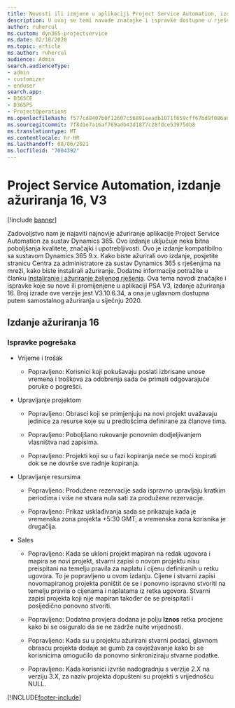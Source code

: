 ```yaml
---
title: Novosti ili izmjene u aplikaciji Project Service Automation, izdanje ažuriranja 16, V3
description: U ovoj se temi navode značajke i ispravke dostupne u rješenju Project Service Automation, izdanje ažuriranja 16, V3.
author: ruhercul
ms.custom: dyn365-projectservice
ms.date: 02/18/2020
ms.topic: article
ms.author: ruhercul
audience: Admin
search.audienceType:
- admin
- customizer
- enduser
search.app:
- D365CE
- D365PS
- ProjectOperations
ms.openlocfilehash: f577cd8407b0f12607c56891eeadb1071f659cff67bd9f086a6b3bbec6376e9d
ms.sourcegitcommit: 7f8d1e7a16af769adb43d1877c28fdce53975db8
ms.translationtype: MT
ms.contentlocale: hr-HR
ms.lasthandoff: 08/06/2021
ms.locfileid: "7004392"
---
```

# <a name="project-service-automation-update-release-16-v3"></a>Project Service Automation, izdanje ažuriranja 16, V3

[!include [banner](../includes/psa-now-project-operations.md)]

Zadovoljstvo nam je najaviti najnovije ažuriranje aplikacije Project Service Automation za sustav Dynamics 365. Ovo izdanje uključuje neka bitna poboljšanja kvalitete, značajki i upotrebljivosti.  Ovo je izdanje kompatibilno sa sustavom Dynamics 365 9.x. Kako biste ažurirali ovo izdanje, posjetite stranicu Centra za administratore za sustav Dynamics 365 s rješenjima na mreži, kako biste instalirali ažuriranje. Dodatne informacije potražite u članku [Instaliranje i ažuriranje željenog rješenja](/dynamics365/project-service/upgrade-psa-home-page).
Ova tema navodi značajke i ispravke koje su nove ili promijenjene u aplikaciji PSA V3, izdanje ažuriranja 16. Broj izrade ove verzije jest V3.10.6.34, a ona je uglavnom dostupna putem samostalnog ažuriranja u siječnju 2020.


## <a name="update-release-16"></a>Izdanje ažuriranja 16

### <a name="bug-fixes"></a>Ispravke pogrešaka

-   Vrijeme i trošak

    -   Popravljeno: Korisnici koji pokušavaju poslati izbrisane unose vremena i troškova za odobrenja sada će primati odgovarajuće poruke o pogrešci.

-   Upravljanje projektom

    -   Popravljeno: Obrasci koji se primjenjuju na novi projekt uvažavaju jedinice za resurse koje su u predlošcima definirane za članove tima.

    -   Popravljeno: Poboljšano rukovanje ponovnim dodjeljivanjem vlasništva nad zapisima.

    -   Popravljeno: Projekti koji su u fazi kopiranja neće se moći kopirati dok se ne dovrše sve radnje kopiranja.

-   Upravljanje resursima

    -   Popravljeno: Produžene rezervacije sada ispravno upravljaju kratkim periodima i više ne stvara nula sati za produžene rezervacije.

    -   Popravljeno: Prikaz usklađivanja sada se prikazuje kada je vremenska zona projekta +5:30 GMT, a vremenska zona korisnika je drugačija.

-   Sales

    -   Popravljeno: Kada se ukloni projekt mapiran na redak ugovora i mapira se novi projekt, stvarni zapisi o novom projektu nisu preispitani na temelju pravila za naplatu i cijenu definiranih u retku ugovora. To je popravljeno u ovom izdanju. Cijene i stvarni zapisi novomapiranog projekta poništit će se i ponovno ispravno stvoriti na temelju pravila o cijenama i naplatama iz retka ugovora. Stvarni zapisi projekta koji nije mapiran također će se preispitati i posljedično ponovno stvoriti.

    -   Popravljeno: Dodatna provjera dodana je polju **Iznos** retka procjene kako bi se osiguralo da se ne zadrže nulte vrijednosti.

    -   Popravljeno: Kada su u projektu ažurirani stvarni podaci, glavnom obrascu projekta dodaje se gumb za osvježavanje kako bi se korisnicima omogućilo da ponovno sinkroniziraju stvarne podatke.

    -   Popravljeno: Kada korisnici izvrše nadogradnju s verzije 2.X na verziju 3.X, za naziv projekta dopušteni su projekti s vrijednošću NULL.



[!INCLUDE[footer-include](../includes/footer-banner.md)]